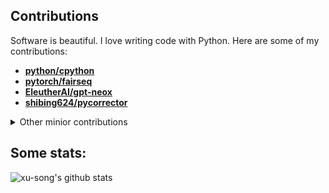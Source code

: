 
<!--

### Hi there 👋
**xu-song/xu-song** is a ✨ _special_ ✨ repository because its `README.md` (this file) appears on your GitHub profile.

Here are some ideas to get you started:

- 🔭 I’m currently working on NLP and large language models.
- 🌱 I’m currently learning ...
- 👯 I’m looking to collaborate on ...
- 🤔 I’m looking for help with ...
- 💬 Ask me about ...
- 📫 How to reach me: ...
- 😄 Pronouns: ...
- ⚡ Fun fact: ...
 ![Top Langs](https://github-readme-stats.vercel.app/api/top-langs/?username=xu-song&langs_count=8&exclude_repo=xu-song.github.io&layout=compact&bg_color=30,e96443,904e95&title_color=fff&text_color=fff)
<img align="right" src="https://github-readme-stats.hiyouga.vercel.app/api/top-langs/?username=xu-song&hide=HTML" alt="https://github-readme-stats.vercel.app/api/top-langs/?username=xu-song&hide=HTML" />

https://github.com/doragd
 ![xu-song](https://github-profile-trophy.vercel.app/?username=xu-song)
-->

<!--
contributions: https://github.com/brettcannon/brettcannon/blob/main/README.md  https://github.com/kennethreitz

## other minior contributions
- microsoft/DeepSpeedExamples
- pytorch/tutorials
- microsoft/DeepSpeed
- tensorflow/tensor2tensor
- THUDM/icetk
- thu-coai/CrossWOZ
- asap-report/lstm-visualisation

## hexo 系列
- **[hexojs/hexo](https://github.com/hexojs/hexo/commits/master/?author=xu-song)**, 
- **[hexojs/hexo-cli](https://github.com/hexojs/hexo-cli/commits/master/?author=xu-song)**
- **[theme-next/hexo-theme-next](https://github.com/theme-next/hexo-theme-next/commits?author=xu-song)**:
- **[hexojs/site](https://github.com/hexojs/site/commits/master/?author=xu-song)**
- **[hexojs/hexo-starter](https://github.com/hexojs/hexo-starter/commits/master/?author=xu-song)**
- **[tea3/hexo-tag-instagram](https://github.com/tea3/hexo-tag-instagram/commits/master/?author=xu-song)**


## Highlight Demos
Here are some of my demos:
https://huggingface.co/spaces/eson/tokenizer-arena
https://huggingface.co/spaces/eson/bert-perplexity
https://huggingface.co/spaces/eson/kplug

## Release
- pip  jieba_patch
- npm  hexo-auto-category  
- jar
- chrome extension: pretty-print
-->

## Contributions

Software is beautiful. I love writing code with Python. Here are some of my contributions:

- **[python/cpython](https://github.com/python/cpython/commits?author=xu-song)**
- **[pytorch/fairseq](https://github.com/pytorch/fairseq/commits?author=xu-song)**
- **[EleutherAI/gpt-neox](https://github.com/EleutherAI/gpt-neox/commits?author=xu-song)**
- **[shibing624/pycorrector](https://github.com/shibing624/pycorrector/commits?author=xu-song)**


<details><summary>Other minior contributions</summary>
<ol>
<li><a href="https://github.com/pytorch/pytorch/commits/main/?author=xu-song">pytorch/pytorch</a></li>
<li><a href="https://github.com/huggingface/transformers/commits/main/?author=xu-song">huggingface/transformers</a></li>
<li><a href="https://github.com/open-compass/opencompass/commits/main/?author=xu-song">open-compass/opencompass</a></li> 
<li><a href="https://github.com/microsoft/Megatron-DeepSpeed/commits?author=xu-song">microsoft/Megatron-DeepSpeed</a></li>
<li><a href="https://github.com/microsoft/DeepSpeedExamples/commits?author=xu-song">microsoft/DeepSpeedExamples</a></li>
<li><a href="https://github.com/gradio-app/gradio/commits?author=xu-song">gradio-app/gradio</a></li>
<li><a href="https://github.com/thu-coai/CrossWOZ/commits?author=xu-song">thu-coai/CrossWOZ</a></li>
<li><a href="https://github.com/theme-next/hexo-theme-next/commits?author=xu-song">theme-next/hexo-theme-next</a></li>
<li><a href="https://github.com/hexojs/hexo/commits/master/?author=xu-song">hexojs/hexo</a></li>
<li><a href="https://github.com/hexojs/hexo-cli/commits/master/?author=xu-song">hexojs/hexo-cli</a></li>
<li><a href="https://github.com/hexojs/site/commits/master/?author=xu-song">hexojs/site</a></li>
<li><a href="https://github.com/hexojs/hexo-starter/commits/master/?author=xu-song">hexojs/hexo-starter</a></li>
</ol>
</details>

<!--
## Catch me on:
<a href = 'https://scholar.google.com/citations?user=bO7H0DAAAAAJ&hl=en'> <img width = '26px' align= 'center' src="https://upload.wikimedia.org/wikipedia/commons/thumb/c/c7/Google_Scholar_logo.svg/768px-Google_Scholar_logo.svg.png"/></a> [Google Scholar](https://scholar.google.com/citations?user=bO7H0DAAAAAJ&hl=en)      <a href = 'https://mobile.twitter.com/BlancheMinerva'> <img width = '26px' align= 'center' src="https://raw.githubusercontent.com/rahulbanerjee26/githubAboutMeGenerator/main/icons/twitter.svg"/></a> [Twitter](https://mobile.twitter.com/BlancheMinerva)      <a href = 'https://math.stackexchange.com/users/123230/stella-biderman'> <img width = '26px' align= 'center' src="https://cdn.sstatic.net/Sites/math/Img/apple-touch-icon.png?v=0ae50baa40ed"/></a> [Stack Exchange](https://math.stackexchange.com/users/123230/stella-biderman)
-->


## Some stats:
 
 ![xu-song's github stats](https://github-readme-stats.vercel.app/api?username=xu-song&show_icons=true&bg_color=30,e96443,904e95&title_color=fff&text_color=fff)
 

